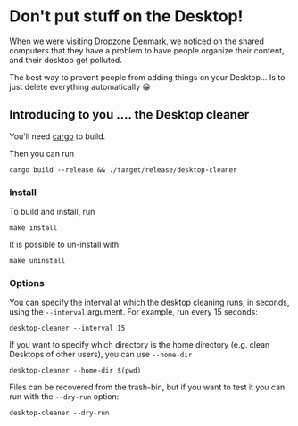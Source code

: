 # Don't put stuff on the Desktop!

When we were visiting [Dropzone Denmark](https://www.dropzonedenmark.dk/en),
we noticed on the shared computers that they have a problem to have people
organize their content, and their desktop get polluted.

The best way to prevent people from adding things on your Desktop...
Is to just delete everything automatically 😀

## Introducing to you .... the Desktop cleaner

You'll need [cargo](https://www.rust-lang.org/tools/install) to build.

Then you can run 

```console
cargo build --release && ./target/release/desktop-cleaner
```

### Install

To build and install, run 

```console
make install
```

It is possible to un-install with 

```console
make uninstall
```

### Options

You can specify the interval at which the desktop cleaning runs, in seconds,
using the `--interval` argument. For example, run every 15 seconds:

```console
desktop-cleaner --interval 15
```

If you want to specify which directory is the home directory
(e.g. clean Desktops of other users), you can use `--home-dir`

```console
desktop-cleaner --home-dir $(pwd)
```

Files can be recovered from the trash-bin, but if you want to test it you can 
run with the `--dry-run` option:

```console
desktop-cleaner --dry-run
```

